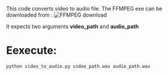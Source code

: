 This code converts video to audio file.
The FFMPEG exe can be downloaded from : ![FFMPEG download](https://www.filehorse.com/download-ffmpeg/download/)

It expects two arguments **video_path** and **audio_path**

# Eexecute:
```python video_to_audio.py video_path.wav audio_path.wav ```
